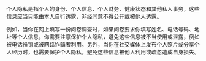 个人隐私是指个人的身份、个人信息、个人财务、健康状态和其他私人事务，这些信息应当只能由本人自行透露，非经同意不得公开或被他人透露。

例如，当你在网上填写一份问卷调查时，如果问卷要求你填写姓名、电话号码、地址等个人信息，你需要注意保护个人隐私，避免这些信息被不当使用或泄露，例如被电话推销或被网路诈骗者利用。另外，当你在社交媒体上发布个人照片或分享个人经历时，也需要保护个人隐私，避免这些信息被他人利用或疏忽造成自身损失。